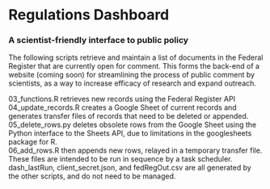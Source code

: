 # Regulations Dashboard

### A scientist-friendly interface to public policy

The following scripts retrieve and maintain a list of documents in the Federal Register that are currently open for comment. This forms the back-end of a website (coming soon) for streamlining the process of public comment by scientists, as a way to increase efficacy of research and expand outreach.

03_functions.R retrieves new records using the Federal Register API   
04_update_records.R creates a Google Sheet of current records and generates transfer files of records that need to be deleted or appended.  
05_delete_rows.py deletes obsolete rows from the Google Sheet using the Python interface to the Sheets API, due to limitations in the googlesheets package for R.  
06_add_rows.R then appends new rows, relayed in a temporary transfer file.  
These files are intended to be run in sequence by a task scheduler.  
dash_lastRun, client_secret.json, and fedRegOut.csv are all generated by the other scripts, and do not need to be managed.

